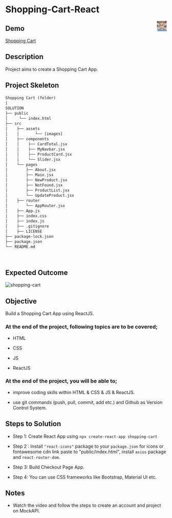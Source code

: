 # Shopping-Cart-React
<p><img align="right"
  src="./src/assets/avatar.png"  width="30px"></p>

## Demo
  <a href="https://shopping-cart-react-mockapi.vercel.app/" target="_blank">Shopping Cart</a>


## Description

Project aims to create a Shopping Cart App.


## Project Skeleton

```
Shopping Cart (folder)
|
SOLUTION
├── public
│     └── index.html
├── src
│    ├── assets
│    │       └── [images]
│    ├── components
│    │    ├── CardTotal.jsx
│    │    ├── MyNavbar.jsx
│    │    ├── ProductCard.jsx
│    │    └── Slider.jsx
│    └── pages
│        ├── About.jsx
│        ├── Main.jsx
│        ├── NewProduct.jsx
│        ├── NotFound.jsx
│        ├── ProductList.jsx
│        └── UpdateProduct.jsx
│    ├── router 
│        └── AppRouter.jsx
│    ├── App.js
│    ├── index.css
│    ├── index.js
│    ├── .gitignore
│    ├── LICENSE
├── package-lock.json
├── package.json
└── README.md



```

## Expected Outcome

![shopping-cart](https://github.com/karamanburak/Shopping-Cart-React/assets/150926922/5bedbc39-7c0a-425a-8c76-ff6cf69fd846)



## Objective

Build a Shopping Cart App using ReactJS.

### At the end of the project, following topics are to be covered;

- HTML

- CSS

- JS

- ReactJS

### At the end of the project, you will be able to;

- improve coding skills within HTML & CSS & JS & ReactJS.

- use git commands (push, pull, commit, add etc.) and Github as Version Control System.

## Steps to Solution

- Step 1: Create React App using `npx create-react-app shopping-cart`

- Step 2 : Install `"react-icons"` package to your `package.json` for icons or fontawesome cdn link paste to "public/index.html", install `axios` package and `react-router-dom`.

- Step 3: Build Checkout Page App.

- Step 4: You can use CSS frameworks like Bootstrap, Material UI etc.


## Notes

- Watch the video and follow the steps to create an account and project on MockAPI.




